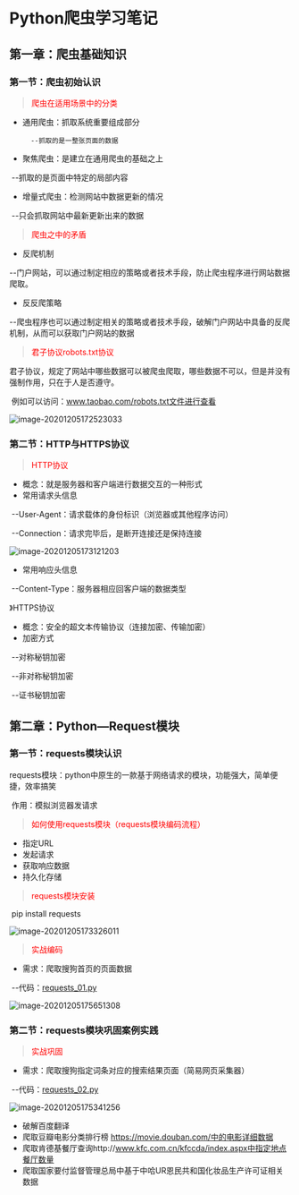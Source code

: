 # Python爬虫学习笔记

## 第一章：爬虫基础知识

### 第一节：爬虫初始认识

> <font color=red>爬虫在适用场景中的分类</font>

- 通用爬虫：抓取系统重要组成部分

 		--抓取的是一整张页面的数据

- 聚焦爬虫：是建立在通用爬虫的基础之上

​		--抓取的是页面中特定的局部内容

- 增量式爬虫：检测网站中数据更新的情况

​		--只会抓取网站中最新更新出来的数据

> <font color=red>爬虫之中的矛盾</font>

- 反爬机制

​		--门户网站，可以通过制定相应的策略或者技术手段，防止爬虫程序进行网站数据爬取。

- 反反爬策略

​		--爬虫程序也可以通过制定相关的策略或者技术手段，破解门户网站中具备的反爬机制，从而可以获取门户网站的数据



> <font color=red>君子协议robots.txt协议</font>

​	君子协议，规定了网站中哪些数据可以被爬虫爬取，哪些数据不可以，但是并没有强制作用，只在于人是否遵守。

​	例如可以访问：www.taobao.com/robots.txt文件进行查看

![image-20201205172523033](D:\GitHub\python_item\requests_item\note.assets\image-20201205172523033.png)



### 第二节：HTTP与HTTPS协议

> <font color=red>HTTP协议</font>

- 概念：就是服务器和客户端进行数据交互的一种形式
- 常用请求头信息

​		--User-Agent：请求载体的身份标识（浏览器或其他程序访问）

​		--Connection：请求完毕后，是断开连接还是保持连接

![image-20201205173121203](D:\GitHub\python_item\requests_item\note.assets\image-20201205173121203.png)

- 常用响应头信息

​		--Content-Type：服务器相应回客户端的数据类型

》HTTPS协议

- 概念：安全的超文本传输协议（连接加密、传输加密）
- 加密方式

​		--对称秘钥加密

​		--非对称秘钥加密

​		--证书秘钥加密



## 第二章：Python—Request模块



### 第一节：requests模块认识

​	requests模块：python中原生的一款基于网络请求的模块，功能强大，简单便捷，效率搞笑

​	作用：模拟浏览器发请求

> <font color=red>如何使用requests模块（requests模块编码流程）</font>

- 指定URL
- 发起请求
- 获取响应数据
- 持久化存储

> <font color=red>requests模块安装</font>

​	pip install requests

![image-20201205173326011](D:\GitHub\python_item\requests_item\note.assets\image-20201205173326011.png)



> <font color=red>实战编码</font>

- 需求：爬取搜狗首页的页面数据

​		--代码：[requests_01.py](https://github.com/augus-xiaochen/python_item/blob/main/requests_item/requests_01.py)

![image-20201205175651308](D:\GitHub\python_item\requests_item\note.assets\image-20201205175651308.png)

### 第二节：requests模块巩固案例实践

> <font color=red>实战巩固</font>

- 需求：爬取搜狗指定词条对应的搜索结果页面（简易网页采集器）

​		--代码：[requests_02.py](https://github.com/augus-xiaochen/python_item/blob/main/requests_item/requests_02.py)

![image-20201205175341256](D:\GitHub\python_item\requests_item\note.assets\image-20201205175341256.png)

- 破解百度翻译
- 爬取豆瓣电影分类排行榜 https://movie.douban.com/中的电影详细数据
- 爬取肯德基餐厅查询http://www.kfc.com.cn/kfccda/index.aspx中指定地点餐厅数量
- 爬取国家要付监督管理总局中基于中哈UR恩民共和国化妆品生产许可证相关数据

